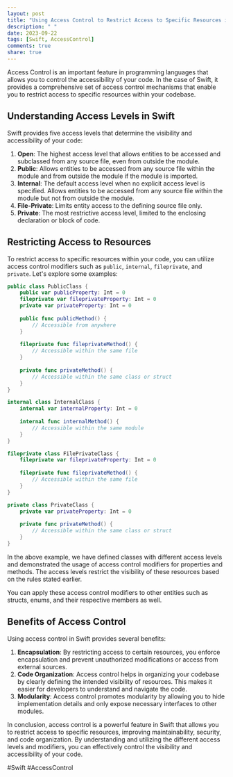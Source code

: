 ```yaml
---
layout: post
title: "Using Access Control to Restrict Access to Specific Resources in Swift"
description: " "
date: 2023-09-22
tags: [Swift, AccessControl]
comments: true
share: true
---
```


Access Control is an important feature in programming languages that allows you to control the accessibility of your code. In the case of Swift, it provides a comprehensive set of access control mechanisms that enable you to restrict access to specific resources within your codebase.

## Understanding Access Levels in Swift

Swift provides five access levels that determine the visibility and accessibility of your code:

1. **Open**: The highest access level that allows entities to be accessed and subclassed from any source file, even from outside the module.
2. **Public**: Allows entities to be accessed from any source file within the module and from outside the module if the module is imported.
3. **Internal**: The default access level when no explicit access level is specified. Allows entities to be accessed from any source file within the module but not from outside the module.
4. **File-Private**: Limits entity access to the defining source file only.
5. **Private**: The most restrictive access level, limited to the enclosing declaration or block of code.

## Restricting Access to Resources

To restrict access to specific resources within your code, you can utilize access control modifiers such as `public`, `internal`, `fileprivate`, and `private`. Let's explore some examples:

```swift
public class PublicClass {
    public var publicProperty: Int = 0
    fileprivate var fileprivateProperty: Int = 0
    private var privateProperty: Int = 0
    
    public func publicMethod() {
        // Accessible from anywhere
    }
    
    fileprivate func fileprivateMethod() {
        // Accessible within the same file
    }
    
    private func privateMethod() {
        // Accessible within the same class or struct
    }
}

internal class InternalClass {
    internal var internalProperty: Int = 0
    
    internal func internalMethod() {
        // Accessible within the same module
    }
}

fileprivate class FilePrivateClass {
    fileprivate var fileprivateProperty: Int = 0
    
    fileprivate func fileprivateMethod() {
        // Accessible within the same file
    }
}

private class PrivateClass {
    private var privateProperty: Int = 0
    
    private func privateMethod() {
        // Accessible within the same class or struct
    }
}
```

In the above example, we have defined classes with different access levels and demonstrated the usage of access control modifiers for properties and methods. The access levels restrict the visibility of these resources based on the rules stated earlier.

You can apply these access control modifiers to other entities such as structs, enums, and their respective members as well.

## Benefits of Access Control

Using access control in Swift provides several benefits:

1. **Encapsulation**: By restricting access to certain resources, you enforce encapsulation and prevent unauthorized modifications or access from external sources.
2. **Code Organization**: Access control helps in organizing your codebase by clearly defining the intended visibility of resources. This makes it easier for developers to understand and navigate the code.
3. **Modularity**: Access control promotes modularity by allowing you to hide implementation details and only expose necessary interfaces to other modules.

In conclusion, access control is a powerful feature in Swift that allows you to restrict access to specific resources, improving maintainability, security, and code organization. By understanding and utilizing the different access levels and modifiers, you can effectively control the visibility and accessibility of your code.

#Swift #AccessControl